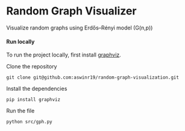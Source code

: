 # Random Graph Visualizer

Visualize random graphs using Erdős–Rényi model (G(n,p)) 

#### Run locally

To run the project locally, first install [graphviz](https://graphviz.org/download/).


Clone the repository
```
git clone git@github.com:aswinr19/random-graph-visualization.git
```

Install the dependencies
```
pip install graphviz
```

Run the file
```
python src/gph.py
```
